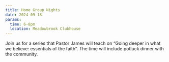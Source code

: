 ```yaml
---
title: Home Group Nights
date: 2024-09-18
params:
  time: 6-8pm
  location: Meadowbrook Clubhouse
---
```


Join us for a series that Pastor James will teach on “Going deeper in what we believe: essentials of the faith”. The time will include potluck dinner with the community.

<!--more-->
